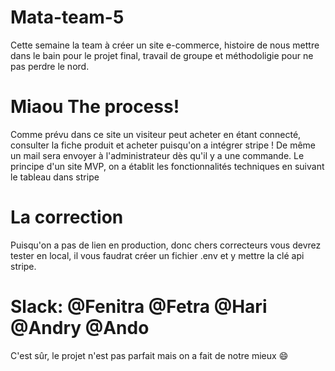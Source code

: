 # Mata-team-5
Cette semaine la team à créer un site e-commerce, histoire de nous mettre dans le bain pour le projet final, travail de groupe et méthodoligie pour ne pas perdre le nord.

# Miaou The process!
Comme prévu dans ce site un visiteur peut acheter en étant connecté, consulter la fiche produit et acheter puisqu'on a intégrer stripe !
De même un mail sera envoyer à l'administrateur dès qu'il y a une commande.
Le principe d'un site MVP, on a établit les fonctionnalités techniques en suivant le tableau dans stripe

# La correction
Puisqu'on a pas de lien en production, donc chers correcteurs vous devrez tester en local, il vous faudrat créer un fichier .env et y mettre la clé api stripe.

# Slack: @Fenitra @Fetra @Hari @Andry @Ando
C'est sûr, le projet n'est pas parfait mais on a fait de notre mieux :smile:
